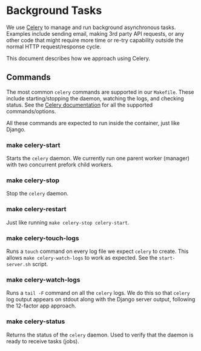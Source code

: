 # Background Tasks

We use [Celery](https://docs.celeryproject.org/en/stable/index.html) to manage and run background asynchronous
tasks. Examples include sending email, making 3rd party API requests, or any other code that might require more time
or re-try capability outside the normal HTTP request/response cycle.

This document describes how we approach using Celery.

## Commands

The most common `celery` commands are supported in our `Makefile`. These include starting/stopping the daemon,
watching the logs, and checking status. See the [Celery documentation](https://docs.celeryproject.org/en/stable/userguide/monitoring.html)
for all the supported commands/options.

All these commands are expected to run inside the container, just like Django.

### make celery-start

Starts the `celery` daemon. We currently run one parent worker (manager) with two concurrent prefork child workers.

### make celery-stop

Stop the `celery` daemon.

### make celery-restart

Just like running `make celery-stop celery-start`.

### make celery-touch-logs

Runs a `touch` command on every log file we expect `celery` to create. This allows `make celery-watch-logs` to work as expected.
See the `start-server.sh` script.

### make celery-watch-logs

Runs a `tail -F` command on all the `celery` logs. We do this so that `celery` log output appears on stdout along with the Django
server output, following the 12-factor app approach.

### make celery-status

Returns the status of the `celery` daemon. Used to verify that the daemon is ready to receive tasks (jobs).
